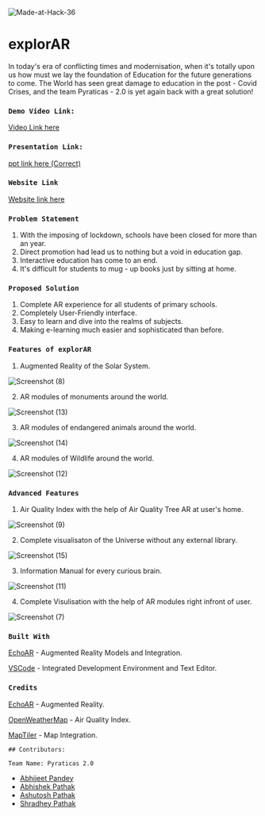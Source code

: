 ![Made-at-Hack-36](https://user-images.githubusercontent.com/58984405/114290927-daba0100-9aa0-11eb-8495-d8137495ea59.png)

# explorAR

In today's era of conflicting times and modernisation, when it's totally upon us 
how must we lay the foundation of Education for the future generations to come.
The World has seen great damage to education in the post - Covid Crises, 
and the team Pyraticas - 2.0 is yet again back with a great solution!

### `Demo Video Link:`
  <a href="https://youtu.be/gULRNgcQI5U">Video Link here</a>
  
### `Presentation Link:`
  <a href="https://docs.google.com/presentation/d/1Fl9EKHrrzHmTHDWAI13zw37bls5cKjAifpVTPXUSc1E/edit#slide=id.p"> ppt link here (Correct)</a>

### `Website Link`
 <a href="https://explorear.github.io/ExplorAR/">Website link here </a>

### `Problem Statement`

1. With the imposing of lockdown, schools have been closed for more than an year.
2. Direct promotion had lead us to nothing but a void in education gap.
3. Interactive education has come to an end.
4. It's difficult for students to mug - up books just by sitting at home.


### `Proposed Solution`

1. Complete AR experience for all students of primary schools.
2. Completely User-Friendly interface.
3. Easy to learn and dive into the realms of subjects.
4. Making e-learning much easier and sophisticated than before.


### `Features of explorAR`

1. Augmented Reality of the Solar System.

![Screenshot (8)](https://user-images.githubusercontent.com/58984405/114281626-fdc2c180-9a5c-11eb-9d43-57c8bf1885ac.png)

2. AR modules of monuments around the world.

![Screenshot (13)](https://user-images.githubusercontent.com/58984405/114281783-fd76f600-9a5d-11eb-875b-18d1bd59d81e.png)

3. AR modules of endangered animals around the world.

![Screenshot (14)](https://user-images.githubusercontent.com/58984405/114281788-08318b00-9a5e-11eb-8998-e2c998075a2c.png)

4. AR modules of Wildlife around the world.

![Screenshot (12)](https://user-images.githubusercontent.com/58984405/114281803-18496a80-9a5e-11eb-9f1a-74c147f31ff3.png)


### `Advanced Features`

1. Air Quality Index with the help of Air Quality Tree AR at user's home.

![Screenshot (9)](https://user-images.githubusercontent.com/58984405/114281817-2eefc180-9a5e-11eb-9e37-bb810c931758.png)

2. Complete visualisaton of the Universe without any external library.

![Screenshot (15)](https://user-images.githubusercontent.com/58984405/114281825-3911c000-9a5e-11eb-9f7c-4fb6ae86f933.png)

3. Information Manual for every curious brain.

![Screenshot (11)](https://user-images.githubusercontent.com/58984405/114281837-4cbd2680-9a5e-11eb-9a45-4dd0f8fdb9df.png)

4. Complete Visulisation with the help of AR modules right infront of user.

![Screenshot (7)](https://user-images.githubusercontent.com/58984405/114281846-5ba3d900-9a5e-11eb-9e5e-4aebad9eb8f5.png)


### `Built With`

[EchoAR](https://www.echoar.xyz/) - Augmented Reality Models and Integration.

[VSCode](https://code.visualstudio.com/download) - Integrated Development Environment and Text Editor.

### `Credits`

[EchoAR](https://www.echoar.xyz/) - Augmented Reality.

[OpenWeatherMap](https://openweathermap.org/) - Air Quality Index.

[MapTiler](https://www.maptiler.com/google-maps-platform-alternative/) - Map Integration.

`## Contributors:`

`Team Name: Pyraticas 2.0`

* [Abhijeet Pandey](https://github.com/abhijeetp94)
* [Abhishek Pathak](https://github.com/Abhisek06)
* [Ashutosh Pathak](https://github.com/ashutoshPathakVibhu)
* [Shradhey Pathak](https://github.com/Shradhey1008)
